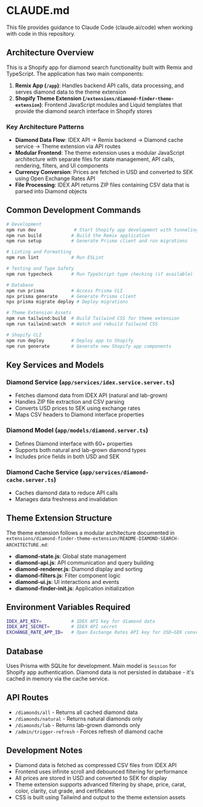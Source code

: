 # CLAUDE.md

This file provides guidance to Claude Code (claude.ai/code) when working with code in this repository.

## Architecture Overview

This is a Shopify app for diamond search functionality built with Remix and TypeScript. The application has two main components:

1. **Remix App (`/app`)**: Handles backend API calls, data processing, and serves diamond data to the theme extension
2. **Shopify Theme Extension (`/extensions/diamond-finder-theme-extension`)**: Frontend JavaScript modules and Liquid templates that provide the diamond search interface in Shopify stores

### Key Architecture Patterns

- **Diamond Data Flow**: IDEX API → Remix backend → Diamond cache service → Theme extension via API routes
- **Modular Frontend**: The theme extension uses a modular JavaScript architecture with separate files for state management, API calls, rendering, filters, and UI components
- **Currency Conversion**: Prices are fetched in USD and converted to SEK using Open Exchange Rates API
- **File Processing**: IDEX API returns ZIP files containing CSV data that is parsed into Diamond objects

## Common Development Commands

```bash
# Development
npm run dev              # Start Shopify app development with tunneling
npm run build           # Build the Remix application
npm run setup           # Generate Prisma client and run migrations

# Linting and Formatting  
npm run lint            # Run ESLint

# Testing and Type Safety
npm run typecheck       # Run TypeScript type checking (if available)

# Database
npm run prisma          # Access Prisma CLI
npx prisma generate     # Generate Prisma client
npx prisma migrate deploy # Deploy migrations

# Theme Extension Assets
npm run tailwind:build  # Build Tailwind CSS for theme extension
npm run tailwind:watch  # Watch and rebuild Tailwind CSS

# Shopify CLI
npm run deploy          # Deploy app to Shopify
npm run generate        # Generate new Shopify app components
```

## Key Services and Models

### Diamond Service (`app/services/idex.service.server.ts`)
- Fetches diamond data from IDEX API (natural and lab-grown)
- Handles ZIP file extraction and CSV parsing  
- Converts USD prices to SEK using exchange rates
- Maps CSV headers to Diamond interface properties

### Diamond Model (`app/models/diamond.server.ts`)
- Defines Diamond interface with 60+ properties
- Supports both natural and lab-grown diamond types
- Includes price fields in both USD and SEK

### Diamond Cache Service (`app/services/diamond-cache.server.ts`)
- Caches diamond data to reduce API calls
- Manages data freshness and invalidation

## Theme Extension Structure

The theme extension follows a modular architecture documented in `extensions/diamond-finder-theme-extension/README-DIAMOND-SEARCH-ARCHITECTURE.md`:

- **diamond-state.js**: Global state management
- **diamond-api.js**: API communication and query building  
- **diamond-renderer.js**: Diamond display and sorting
- **diamond-filters.js**: Filter component logic
- **diamond-ui.js**: UI interactions and events
- **diamond-finder-init.js**: Application initialization

## Environment Variables Required

```bash
IDEX_API_KEY=           # IDEX API key for diamond data
IDEX_API_SECRET=        # IDEX API secret
EXCHANGE_RATE_APP_ID=   # Open Exchange Rates API key for USD→SEK conversion
```

## Database

Uses Prisma with SQLite for development. Main model is `Session` for Shopify app authentication. Diamond data is not persisted in database - it's cached in memory via the cache service.

## API Routes

- `/diamonds/all` - Returns all cached diamond data
- `/diamonds/natural` - Returns natural diamonds only  
- `/diamonds/lab` - Returns lab-grown diamonds only
- `/admin/trigger-refresh` - Forces refresh of diamond cache

## Development Notes

- Diamond data is fetched as compressed CSV files from IDEX API
- Frontend uses infinite scroll and debounced filtering for performance
- All prices are stored in USD and converted to SEK for display
- Theme extension supports advanced filtering by shape, price, carat, color, clarity, cut grade, and certificates
- CSS is built using Tailwind and output to the theme extension assets